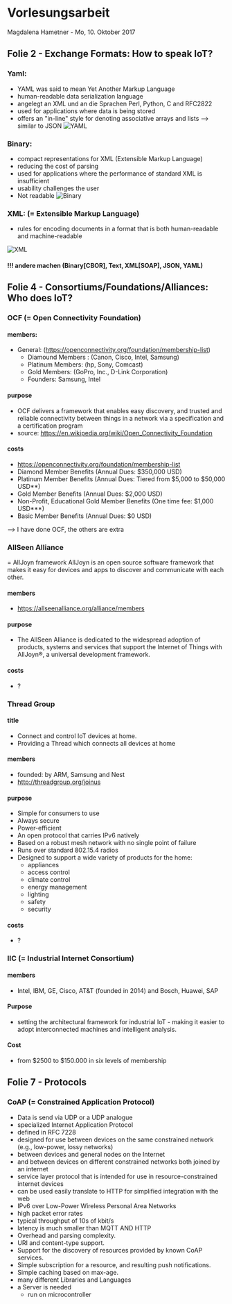 # Vorlesungsarbeit
Magdalena Hametner - Mo, 10. Oktober 2017
## Folie 2 - Exchange Formats: How to speak IoT?
### Yaml:
- YAML was said to mean Yet Another Markup Language
- human-readable data serialization language
- angelegt an XML und an die Sprachen Perl, Python, C and RFC2822
- used for applications where data is being stored
- offers an "in-line" style for denoting associative arrays and lists --> similar to JSON
![YAML](https://i.stack.imgur.com/rnC8H.png)

### Binary:
- compact representations for XML (Extensible Markup Language)
- reducing the cost of parsing
- used for applications where the performance of standard XML is insufficient
- usability challenges the user
- Not readable
![Binary](https://www.nayuki.io/res/what-are-binary-and-text-files/binary-file-in-hex-editor.png)

### XML: (= Extensible Markup Language)
- rules for encoding documents in a format that is both human-readable and machine-readable

![XML](http://www.perfectxml.com/articles/xml/images/samplexml.gif)

#### !!! andere machen (Binary[CBOR], Text, XML[SOAP], JSON, YAML)

## Folie 4 - Consortiums/Foundations/Alliances: Who does IoT?
### OCF (= Open Connectivity Foundation)
#### members:
- General: (https://openconnectivity.org/foundation/membership-list)
  - Diamound Members : (Canon, Cisco, Intel, Samsung)
  - Platinum Members: (hp, Sony, Comcast)
  - Gold Members: (GoPro, Inc., D-Link Corporation)
  - Founders: Samsung, Intel

#### purpose
- OCF delivers a framework that enables easy discovery, and trusted and reliable connectivity between things in a network via a specification and a certification program
- source: https://en.wikipedia.org/wiki/Open_Connectivity_Foundation

#### costs
- https://openconnectivity.org/foundation/membership-list
- Diamond Member Benefits (Annual Dues: $350,000 USD)
- Platinum Member Benefits (Annual Dues: Tiered from $5,000 to $50,000 USD**)
- Gold Member Benefits (Annual Dues: $2,000 USD)
- Non-Profit, Educational Gold Member Benefits (One time fee: $1,000 USD***)
- Basic Member Benefits (Annual Dues: $0 USD)

--> I have done OCF, the others are extra

### AllSeen Alliance
= AllJoyn framework
AllJoyn is an open source software framework that makes it easy for devices and apps to discover and communicate with each other.

#### members
- https://allseenalliance.org/alliance/members

#### purpose
- The AllSeen Alliance is dedicated to the widespread adoption of products, systems and services that support the Internet of Things with AllJoyn®, a universal development framework.

#### costs
- ?

### Thread Group
#### title
- Connect and control IoT devices at home.
- Providing a Thread which connects all devices at home
#### members
- founded: by ARM, Samsung and Nest
- http://threadgroup.org/joinus
#### purpose
- Simple for consumers to use
- Always secure
- Power-efficient
- An open protocol that carries IPv6 natively
- Based on a robust mesh network with no single point of failure
- Runs over standard 802.15.4 radios
- Designed to support a wide variety of products for the home:
  - appliances
  - access control
  - climate control
  - energy management
  - lighting
  - safety
  - security

#### costs
- ?

### IIC (= Industrial Internet Consortium)
#### members
- Intel, IBM, GE, Cisco, AT&T (founded in 2014) and Bosch, Huawei, SAP

#### Purpose
- setting the architectural framework for industrial IoT - making it easier to adopt interconnected machines and intelligent analysis.

#### Cost
- from $2500 to $150.000 in six levels of membership

## Folie 7 - Protocols
### CoAP (= Constrained Application Protocol)
- Data is send via UDP or a UDP analogue
- specialized Internet Application Protocol
- defined in RFC 7228
- designed for use between devices on the same constrained network (e.g., low-power, lossy networks)
- between devices and general nodes on the Internet
- and between devices on different constrained networks both joined by an internet
-  service layer protocol that is intended for use in resource-constrained internet devices
- can be used easily translate to HTTP for simplified integration with the web
- IPv6 over Low-Power Wireless Personal Area Networks
- high packet error rates
- typical throughput of 10s of kbit/s
- latency is much smaller than MQTT AND HTTP
- Overhead and parsing complexity.
- URI and content-type support.
- Support for the discovery of resources provided by known CoAP services.
- Simple subscription for a resource, and resulting push notifications.
- Simple caching based on max-age.
- many different Libraries and Languages
- a Server is needed
  - run on microcontroller
